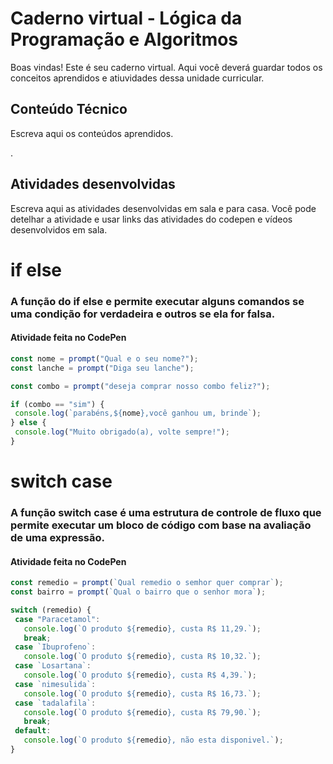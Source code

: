 # Caderno virtual - Lógica da Programação e Algoritmos
Boas vindas! Este é seu caderno virtual. Aqui você deverá guardar todos os conceitos aprendidos e atiuvidades dessa unidade curricular. 


## Conteúdo Técnico
Escreva aqui os conteúdos aprendidos.

. 


## Atividades desenvolvidas
Escreva aqui as atividades desenvolvidas em sala e para casa. Você pode detelhar a atividade e usar links das atividades do codepen e vídeos desenvolvidos em sala. 

# if else
### A função do if else e permite executar alguns comandos se uma condição for verdadeira e outros se ela for falsa. 
#### Atividade feita no CodePen
 
 ```js
const nome = prompt("Qual e o seu nome?");
const lanche = prompt("Diga seu lanche");

const combo = prompt("deseja comprar nosso combo feliz?");

if (combo == "sim") {
  console.log(`parabéns,${nome},você ganhou um, brinde`);
} else {
  console.log("Muito obrigado(a), volte sempre!");
}
```

# switch case
### A função switch case é uma estrutura de controle de fluxo que permite executar um bloco de código com base na avaliação de uma expressão.
#### Atividade feita no CodePen
 ```js
const remedio = prompt(`Qual remedio o semhor quer comprar`);
const bairro = prompt(`Qual o bairro que o senhor mora`);

switch (remedio) {
  case "Paracetamol":
    console.log(`O produto ${remedio}, custa R$ 11,29.`);
    break;
  case `Ibuprofeno`:
    console.log(`O produto ${remedio}, custa R$ 10,32.`);
  case `Losartana`:
    console.log(`O produto ${remedio}, custa R$ 4,39.`);
  case `nimesulida`:
    console.log(`O produto ${remedio}, custa R$ 16,73.`);
  case `tadalafila`:
    console.log(`O produto ${remedio}, custa R$ 79,90.`);
    break;
  default:
    console.log(`O produto ${remedio}, não esta disponivel.`);
}
```
